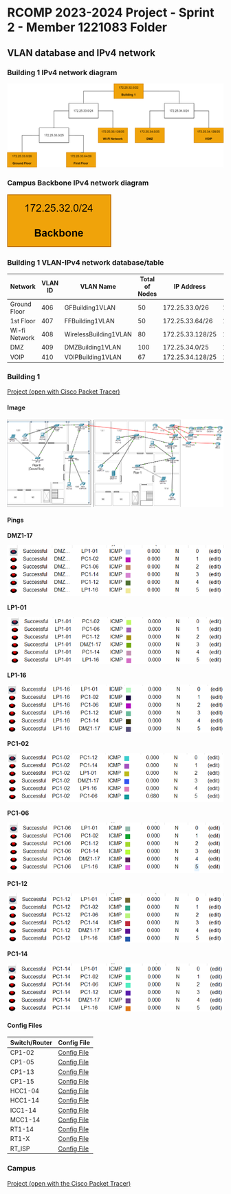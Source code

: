# RCOMP 2023-2024 Project - Sprint 2 - Member 1221083 Folder

## VLAN database and IPv4 network

### Building 1 IPv4 network diagram

![](images/Building_1_IPV4.svg)

### Campus Backbone IPv4 network diagram

![](images/Backbone_IPV4.svg)

### Building 1 VLAN-IPv4 network database/table

| Network       | VLAN ID | VLAN Name             | Total of Nodes | IP Address       | First Host    | Last Host     | Broadcast     | Sub-netting mask |
|---------------|---------|-----------------------|----------------|------------------|---------------|---------------|---------------|------------------|
| Ground Floor  | 406     | GFBuilding1VLAN       | 50             | 172.25.33.0/26   | 172.25.33.1   | 172.25.33.62  | 172.25.33.63  | 255.255.255.192  |
| 1st Floor     | 407     | FFBuilding1VLAN       | 50             | 172.25.33.64/26  | 172.25.33.65  | 172.25.33.126 | 172.25.33.127 | 255.255.255.192  |
| Wi-fi Network | 408     | WirelessBuilding1VLAN | 80             | 172.25.33.128/25 | 172.25.33.129 | 172.25.33.254 | 172.25.33.255 | 255.255.255.128  |
| DMZ           | 409     | DMZBuilding1VLAN      | 100            | 172.25.34.0/25   | 172.25.34.1   | 172.25.34.126 | 172.25.34.127 | 255.255.255.128  |
| VOIP          | 410     | VOIPBuilding1VLAN     | 67             | 172.25.34.128/25 | 172.25.34.129 | 172.25.35.254 | 172.25.35.255 | 255.255.255.128  |

### Building 1

[Project (open with Cisco Packet Tracer)](building1.pkt)

#### Image

![](images/Building_1.png)

#### Pings

**DMZ1-17**

![](images/pings/DMZ1-17.png)

**LP1-01** 

![](images/pings/LP1-01.png)

**LP1-16** 

![](images/pings/LP1-16.png)

**PC1-02** 

![](images/pings/PC1-02.png)

**PC1-06** 

![](images/pings/PC1-06.png)

**PC1-12** 

![](images/pings/PC1-12.png)

**PC1-14** 

![](images/pings/PC1-14.png)

#### Config Files

| Switch/Router | Config File                                            |
|---------------|--------------------------------------------------------|
| CP1-02        | [Config File](config-files/CP1-02_startup-config.txt)  |
| CP1-05        | [Config File](config-files/CP1-05_startup-config.txt)  |
| CP1-13        | [Config File](config-files/CP1-13_startup-config.txt)  |
| CP1-15        | [Config File](config-files/CP1-15_startup-config.txt)  |
| HCC1-04       | [Config File](config-files/HCC1-04_startup-config.txt) |
| HCC1-14       | [Config File](config-files/HCC1-14_startup-config.txt) |
| ICC1-14       | [Config File](config-files/ICC1-14_startup-config.txt) |
| MCC1-14       | [Config File](config-files/MCC1-14_startup-config.txt) |
| RT1-14        | [Config File](config-files/RT1-14_startup-config.txt)  |
| RT1-X         | [Config File](config-files/RT1-X_startup-config.txt)   |
| RT_ISP        | [Config File](config-files/RT_ISP_startup-config.txt)  |

### Campus

[Project (open with the Cisco Packet Tracer)](campus.pkt)
